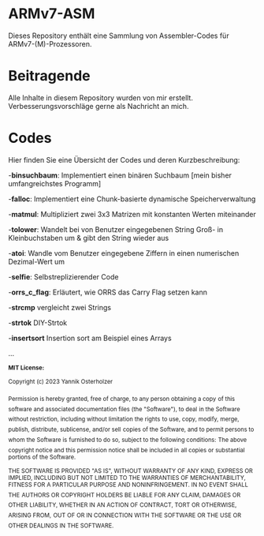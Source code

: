 # ARMv7-ASM
Dieses Repository enthält eine Sammlung von Assembler-Codes für ARMv7-(M)-Prozessoren.

# Beitragende
Alle Inhalte in diesem Repository wurden von mir erstellt. Verbesserungsvorschläge gerne als Nachricht an mich.

# Codes
Hier finden Sie eine Übersicht der Codes und deren Kurzbeschreibung:

  -**binsuchbaum**: Implementiert einen binären Suchbaum [mein bisher umfangreichstes Programm] 

  -**falloc**: Implementiert eine Chunk-basierte dynamische Speicherverwaltung
  
  -**matmul**: Multipliziert zwei 3x3 Matrizen mit konstanten Werten miteinander
  
  -**tolower**: Wandelt bei von Benutzer eingegebenen String Groß- in Kleinbuchstaben um & gibt den String wieder aus
  
  -**atoi**: Wandle vom Benutzer eingegebene Ziffern in einen numerischen Dezimal-Wert um
  
  -**selfie**: Selbstreplizierender Code
  
  -**orrs_c_flag**: Erläutert, wie ORRS das Carry Flag setzen kann
  
   -**strcmp** vergleicht zwei Strings
  
  -**strtok** DIY-Strtok
  
  -**insertsort** Insertion sort am Beispiel eines Arrays
  
   ...
  
  
  
  
  
  
  
  
  
  
  
  
<sub>**MIT License:**</sub>

<sub>Copyright (c) 2023 Yannik Osterholzer</sub>

<sub>Permission is hereby granted, free of charge, to any person obtaining a copy</sub>
<sub>of this software and associated documentation files (the "Software"), to deal</sub>
<sub>in the Software without restriction, including without limitation the rights</sub>
<sub>to use, copy, modify, merge, publish, distribute, sublicense, and/or sell</sub>
<sub>copies of the Software, and to permit persons to whom the Software is</sub>
<sub>furnished to do so, subject to the following conditions:</sub>
<sub>The above copyright notice and this permission notice shall be included in</sub>
<sub>all copies or substantial portions of the Software.</sub>

<sub>THE SOFTWARE IS PROVIDED "AS IS", WITHOUT WARRANTY OF ANY KIND, EXPRESS OR</sub>
<sub>IMPLIED, INCLUDING BUT NOT LIMITED TO THE WARRANTIES OF MERCHANTABILITY,</sub>
<sub>FITNESS FOR A PARTICULAR PURPOSE AND NONINFRINGEMENT. IN NO EVENT SHALL THE</sub>
<sub>AUTHORS OR COPYRIGHT HOLDERS BE LIABLE FOR ANY CLAIM, DAMAGES OR OTHER</sub>
<sub>LIABILITY, WHETHER IN AN ACTION OF CONTRACT, TORT OR OTHERWISE, ARISING FROM,</sub>
<sub>OUT OF OR IN CONNECTION WITH THE SOFTWARE OR THE USE OR OTHER DEALINGS IN</sub>
<sub>THE SOFTWARE.</sub>
  
